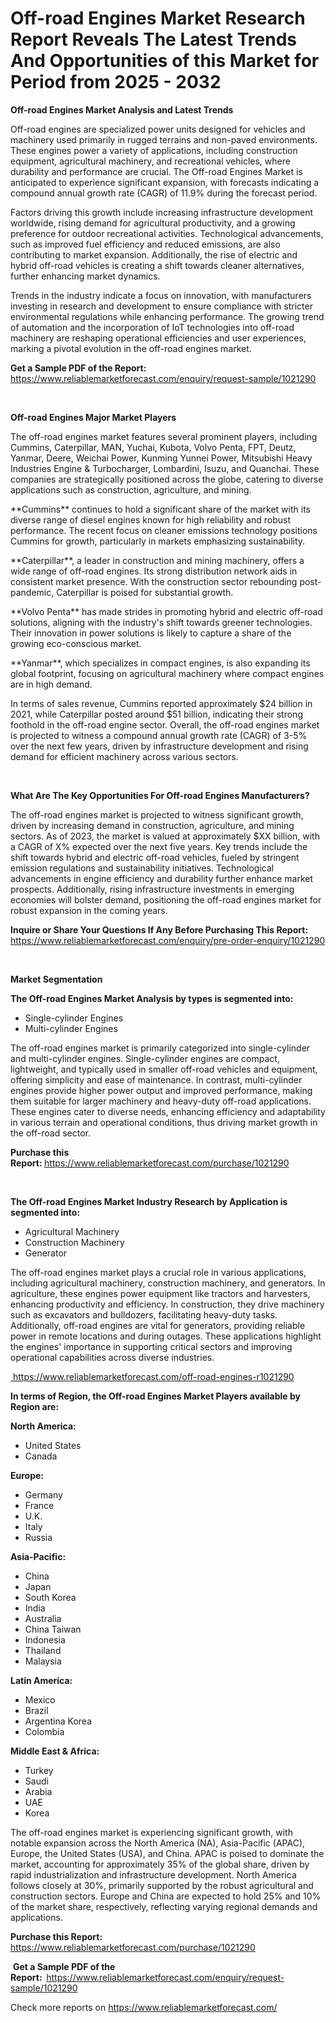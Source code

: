 <p><h1>Off-road Engines Market Research Report Reveals The Latest Trends And Opportunities of this Market for Period from 2025 - 2032</h1></p><p><strong>Off-road Engines Market Analysis and Latest Trends</strong></p>
<p><p>Off-road engines are specialized power units designed for vehicles and machinery used primarily in rugged terrains and non-paved environments. These engines power a variety of applications, including construction equipment, agricultural machinery, and recreational vehicles, where durability and performance are crucial. The Off-road Engines Market is anticipated to experience significant expansion, with forecasts indicating a compound annual growth rate (CAGR) of 11.9% during the forecast period.</p><p>Factors driving this growth include increasing infrastructure development worldwide, rising demand for agricultural productivity, and a growing preference for outdoor recreational activities. Technological advancements, such as improved fuel efficiency and reduced emissions, are also contributing to market expansion. Additionally, the rise of electric and hybrid off-road vehicles is creating a shift towards cleaner alternatives, further enhancing market dynamics. </p><p>Trends in the industry indicate a focus on innovation, with manufacturers investing in research and development to ensure compliance with stricter environmental regulations while enhancing performance. The growing trend of automation and the incorporation of IoT technologies into off-road machinery are reshaping operational efficiencies and user experiences, marking a pivotal evolution in the off-road engines market.</p></p>
<p><strong>Get a Sample PDF of the Report:&nbsp;</strong> <a href="https://www.reliablemarketforecast.com/enquiry/request-sample/1021290?utm_campaign=3126&utm_medium=2&utm_source=Github&utm_content=ia&utm_term=21032025&utm_id=off-road-engines">https://www.reliablemarketforecast.com/enquiry/request-sample/1021290</a></p>
<p>&nbsp;</p>
<p><strong>Off-road Engines Major Market Players</strong></p>
<p><p>The off-road engines market features several prominent players, including Cummins, Caterpillar, MAN, Yuchai, Kubota, Volvo Penta, FPT, Deutz, Yanmar, Deere, Weichai Power, Kunming Yunnei Power, Mitsubishi Heavy Industries Engine & Turbocharger, Lombardini, Isuzu, and Quanchai. These companies are strategically positioned across the globe, catering to diverse applications such as construction, agriculture, and mining.</p><p>**Cummins** continues to hold a significant share of the market with its diverse range of diesel engines known for high reliability and robust performance. The recent focus on cleaner emissions technology positions Cummins for growth, particularly in markets emphasizing sustainability.</p><p>**Caterpillar**, a leader in construction and mining machinery, offers a wide range of off-road engines. Its strong distribution network aids in consistent market presence. With the construction sector rebounding post-pandemic, Caterpillar is poised for substantial growth.</p><p>**Volvo Penta** has made strides in promoting hybrid and electric off-road solutions, aligning with the industry's shift towards greener technologies. Their innovation in power solutions is likely to capture a share of the growing eco-conscious market.</p><p>**Yanmar**, which specializes in compact engines, is also expanding its global footprint, focusing on agricultural machinery where compact engines are in high demand.</p><p>In terms of sales revenue, Cummins reported approximately $24 billion in 2021, while Caterpillar posted around $51 billion, indicating their strong foothold in the off-road engine sector. Overall, the off-road engines market is projected to witness a compound annual growth rate (CAGR) of 3-5% over the next few years, driven by infrastructure development and rising demand for efficient machinery across various sectors.</p></p>
<p>&nbsp;</p>
<p><strong>What Are The Key Opportunities For Off-road Engines Manufacturers?</strong></p>
<p><p>The off-road engines market is projected to witness significant growth, driven by increasing demand in construction, agriculture, and mining sectors. As of 2023, the market is valued at approximately $XX billion, with a CAGR of X% expected over the next five years. Key trends include the shift towards hybrid and electric off-road vehicles, fueled by stringent emission regulations and sustainability initiatives. Technological advancements in engine efficiency and durability further enhance market prospects. Additionally, rising infrastructure investments in emerging economies will bolster demand, positioning the off-road engines market for robust expansion in the coming years.</p></p>
<p><strong>Inquire or Share Your Questions If Any Before Purchasing This Report:</strong> <a href="https://www.reliablemarketforecast.com/enquiry/pre-order-enquiry/1021290?utm_campaign=3126&utm_medium=2&utm_source=Github&utm_content=ia&utm_term=21032025&utm_id=off-road-engines">https://www.reliablemarketforecast.com/enquiry/pre-order-enquiry/1021290</a></p>
<p>&nbsp;</p>
<p><strong>Market Segmentation</strong></p>
<p><strong>The Off-road Engines Market Analysis by types is segmented into:</strong></p>
<p><ul><li>Single-cylinder Engines</li><li>Multi-cylinder Engines</li></ul></p>
<p><p>The off-road engines market is primarily categorized into single-cylinder and multi-cylinder engines. Single-cylinder engines are compact, lightweight, and typically used in smaller off-road vehicles and equipment, offering simplicity and ease of maintenance. In contrast, multi-cylinder engines provide higher power output and improved performance, making them suitable for larger machinery and heavy-duty off-road applications. These engines cater to diverse needs, enhancing efficiency and adaptability in various terrain and operational conditions, thus driving market growth in the off-road sector.</p></p>
<p><strong>Purchase this Report:&nbsp;</strong><a href="https://www.reliablemarketforecast.com/purchase/1021290?utm_campaign=3126&utm_medium=2&utm_source=Github&utm_content=ia&utm_term=21032025&utm_id=off-road-engines">https://www.reliablemarketforecast.com/purchase/1021290</a></p>
<p>&nbsp;</p>
<p><strong>The Off-road Engines Market Industry Research by Application is segmented into:</strong></p>
<p><ul><li>Agricultural Machinery</li><li>Construction Machinery</li><li>Generator</li></ul></p>
<p><p>The off-road engines market plays a crucial role in various applications, including agricultural machinery, construction machinery, and generators. In agriculture, these engines power equipment like tractors and harvesters, enhancing productivity and efficiency. In construction, they drive machinery such as excavators and bulldozers, facilitating heavy-duty tasks. Additionally, off-road engines are vital for generators, providing reliable power in remote locations and during outages. These applications highlight the engines' importance in supporting critical sectors and improving operational capabilities across diverse industries.</p></p>
<p><a href="https://www.reliablemarketforecast.com/off-road-engines-r1021290?utm_campaign=3126&utm_medium=2&utm_source=Github&utm_content=ia&utm_term=21032025&utm_id=off-road-engines">&nbsp;https://www.reliablemarketforecast.com/off-road-engines-r1021290</a></p>
<p><strong>In terms of Region, the Off-road Engines Market Players available by Region are:</strong></p>
<p>
    <p> <strong> North America: </strong>
        <ul>
            <li>United States</li>
            <li>Canada</li>
        </ul>
        </p> 
    <p> <strong> Europe: </strong>
        <ul>
            <li>Germany</li>
            <li>France</li>
            <li>U.K.</li>
            <li>Italy</li>
            <li>Russia</li>
        </ul>
        </p> 
    <p> <strong> Asia-Pacific: </strong>
        <ul>
            <li>China</li>
            <li>Japan</li>
            <li>South Korea</li>
            <li>India</li>
            <li>Australia</li>
            <li>China Taiwan</li>
            <li>Indonesia</li>
            <li>Thailand</li>
            <li>Malaysia</li>
        </ul>
        </p> 
    <p> <strong> Latin America: </strong>
        <ul>
            <li>Mexico</li>
            <li>Brazil</li>
            <li>Argentina Korea</li>
            <li>Colombia</li>
        </ul>
        </p> 
    <p> <strong> Middle East & Africa: </strong>
        <ul>
            <li>Turkey</li>
            <li>Saudi</li>
            <li>Arabia</li>
            <li>UAE</li>
            <li>Korea</li>
        </ul>
    </p>
    </p>
<p><p>The off-road engines market is experiencing significant growth, with notable expansion across the North America (NA), Asia-Pacific (APAC), Europe, the United States (USA), and China. APAC is poised to dominate the market, accounting for approximately 35% of the global share, driven by rapid industrialization and infrastructure development. North America follows closely at 30%, primarily supported by the robust agricultural and construction sectors. Europe and China are expected to hold 25% and 10% of the market share, respectively, reflecting varying regional demands and applications.</p></p>
<p><strong>Purchase this Report: </strong><a href="https://www.reliablemarketforecast.com/purchase/1021290?utm_campaign=3126&utm_medium=2&utm_source=Github&utm_content=ia&utm_term=21032025&utm_id=off-road-engines">https://www.reliablemarketforecast.com/purchase/1021290</a></p>
<p>&nbsp;<strong>Get a Sample PDF of the Report:&nbsp;&nbsp;</strong><a href="https://www.reliablemarketforecast.com/enquiry/request-sample/1021290?utm_campaign=3126&utm_medium=2&utm_source=Github&utm_content=ia&utm_term=21032025&utm_id=off-road-engines">https://www.reliablemarketforecast.com/enquiry/request-sample/1021290</a></p>
<p><strong></strong></p>
<p>Check more reports on <a href="https://www.reliablemarketforecast.com/?utm_campaign=3126&utm_medium=2&utm_source=Github&utm_content=ia&utm_term=21032025&utm_id=off-road-engines">https://www.reliablemarketforecast.com/</a></p>